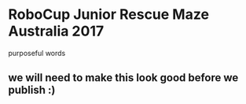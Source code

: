 # RoboCup Junior Rescue Maze Australia 2017

purposeful words



## we will need to make this look good before we publish :)
